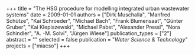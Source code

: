 +++
title = "The HSG procedure for modelling integrated urban wastewater systems"
date = 2009-01-01
authors = ["Dirk Muschalla", "Manfred Schütze", "Kai Schroeder", "Michael Bach", "Frank Blumensaat", "Günter Gruber", "Kai Klepiszewski", "Michael Pabst", "Alexander Pressl", "Nora Schindler", "A. -M. Solvi", "Jürgen Wiese"]
publication_types = ["2"]
abstract = ""
selected = false
publication = "*Water Science & Technology*"
projects = ["miacso"]
+++

